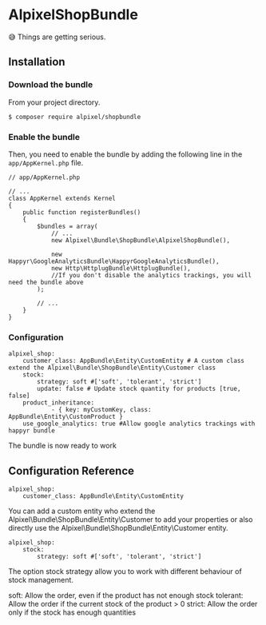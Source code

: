 # AlpixelShopBundle
:sweat_smile: Things are getting serious.


## Installation

### Download the bundle

From your project directory.
```
$ composer require alpixel/shopbundle
```

### Enable the bundle
Then, you need to enable the bundle by adding the following line in the ```app/AppKernel.php``` file.
```
// app/AppKernel.php

// ...
class AppKernel extends Kernel
{
    public function registerBundles()
    {
        $bundles = array(
            // ...
            new Alpixel\Bundle\ShopBundle\AlpixelShopBundle(),
            
            new Happyr\GoogleAnalyticsBundle\HappyrGoogleAnalyticsBundle(), 
            new Http\HttplugBundle\HttplugBundle(),
            //If you don't disable the analytics trackings, you will need the bundle above
        );

        // ...
    }
}
```
### Configuration

```
alpixel_shop:
    customer_class: AppBundle\Entity\CustomEntity # A custom class extend the Alpixel\Bundle\ShopBundle\Entity\Customer class
    stock:
        strategy: soft #['soft', 'tolerant', 'strict']
        update: false # Update stock quantity for products [true, false]
    product_inheritance:
            - { key: myCustomKey, class: AppBundle\Entity\CustomProduct }
    use_google_analytics: true #Allow google analytics trackings with happyr bundle
```

The bundle is now ready to work

## Configuration Reference

```
alpixel_shop:
    customer_class: AppBundle\Entity\CustomEntity
```
You can add a custom entity who extend the Alpixel\Bundle\ShopBundle\Entity\Customer to add your properties or also directly use the Alpixel\Bundle\ShopBundle\Entity\Customer entity.

```
alpixel_shop:
    stock:
        strategy: soft #['soft', 'tolerant', 'strict']
```
The option stock strategy allow you to work with different behaviour of stock management.

soft: Allow the order, even if the product has not enough stock
tolerant: Allow the order if the current stock of the product > 0
strict: Allow the order only if the stock has enough quantities

